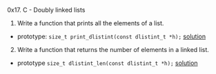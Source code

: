 0x17. C - Doubly linked lists

1. Write a function that prints all the elements of a list.

* prototype: `size_t print_dlistint(const dlistint_t *h);`
[solution](0-print_dlistint.c)

2. Write a function that returns the number of elements in a linked list.

* prototype `size_t dlistint_len(const dlistint_t *h);`
[solution](1-dlistint_len.c)
